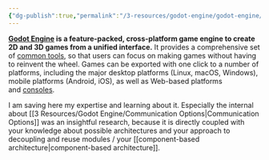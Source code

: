 ```yaml
---
{"dg-publish":true,"permalink":"/3-resources/godot-engine/godot-engine/","pinned":true,"created":"2024-04-14T18:11:00.478+02:00","updated":"2024-04-20T08:07:26.402+02:00"}
---
```



**[Godot Engine](https://godotengine.org/) is a feature-packed, cross-platform game engine to create 2D and 3D games from a unified interface.** It provides a comprehensive set of [common tools](https://godotengine.org/features), so that users can focus on making games without having to reinvent the wheel. Games can be exported with one click to a number of platforms, including the major desktop platforms (Linux, macOS, Windows), mobile platforms (Android, iOS), as well as Web-based platforms and [consoles](https://docs.godotengine.org/en/latest/tutorials/platform/consoles.html).

I am saving here my expertise and learning about it. Especially the internal about [[3 Resources/Godot Engine/Communication Options\|Communication Options]] was an insightful research, because it is directly coupled with your knowledge about possible architectures and your approach to decoupling and reuse modules / your [[component-based architecture\|component-based architecture]].
